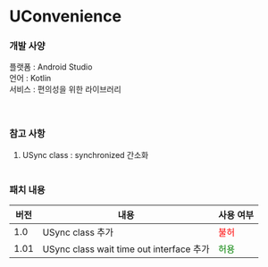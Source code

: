 # UConvenience</br>
### 개발 사양</br>
플랫폼 : Android Studio</br>
언어 : Kotlin</br>
서비스 : 편의성을 위한 라이브러리</br>
</br></br>
### 참고 사항</br>
1. USync class : synchronized 간소화
</br></br>
### 패치 내용</br>
| 버전 | 내용 | 사용 여부 |
| --- | --- | --- |
| 1.0 | USync class 추가 | <span style="color:red"> 불허 </span> |
| 1.01 | USync class wait time out interface 추가 | <span style="color:green"> 허용 </span> |
